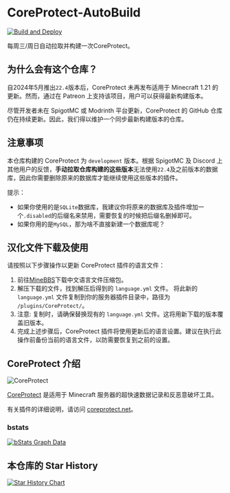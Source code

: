 # CoreProtect-AutoBuild

[![Build and Deploy](https://github.com/Midnight-2004/CoreProtect-AutoBuild/actions/workflows/build.yml/badge.svg)](https://github.com/Midnight-2004/CoreProtect-AutoBuild/actions/workflows/build.yml)

每周三/周日自动拉取并构建一次CoreProtect。

## 为什么会有这个仓库？

自2024年5月推出`22.4`版本后，CoreProtect 未再发布适用于 Minecraft 1.21 的更新。然而，通过在 Patreon 上支持该项目，用户可以获得最新构建版本。

尽管开发者未在 SpigotMC 或 Modrinth 平台更新，CoreProtect 的 GitHub 仓库仍在持续更新。因此，我们得以维护一个同步最新构建版本的仓库。

## 注意事项

本仓库构建的 CoreProtect 为 `development` 版本。根据 SpigotMC 及 Discord 上其他用户的反馈，**手动拉取仓库构建的这些版本**无法使用`22.4`及之前版本的数据库，因此你需要删除原来的数据库才能继续使用这些版本的插件。

提示：

- 如果你使用的是`SQLite`数据库，我建议你将原来的数据库及插件增加一个`.disabled`的后缀名来禁用，需要恢复的时候把后缀名删掉即可。
- 如果你用的是`MySQL`，那为啥不直接新建一个数据库呢？

## 汉化文件下载及使用

请按照以下步骤操作以更新 CoreProtect 插件的语言文件：

1. 前往[MineBBS](https://www.minebbs.com/resources/coreprotect.8820/)下载中文语言文件压缩包。
2. 解压下载的文件，找到解压后得到的 `language.yml` 文件。
将此新的 `language.yml` 文件复制到你的服务器插件目录中，路径为 `/plugins/CoreProtect/`。
3. 注意: 复制时，请确保替换现有的 `language.yml` 文件。这将用新下载的版本覆盖旧版本。
4. 完成上述步骤后，CoreProtect 插件将使用更新后的语言设置。建议在执行此操作前备份当前的语言文件，以防需要恢复到之前的设置。

## CoreProtect 介绍

![CoreProtect](https://userfolio.com/uploads/coreprotect-banner-v19.png)

[CoreProtect](https://github.com/PlayPro/CoreProtect) 是适用于 Minecraft 服务器的超快速数据记录和反恶意破坏工具。

有关插件的详细说明，请访问 [coreprotect.net](https://coreprotect.net)。

### bstats

[![bStats Graph Data](https://bstats.org/signatures/bukkit/CoreProtect.svg)](https://bstats.org/plugin/bukkit/CoreProtect)

## 本仓库的 Star History

[![Star History Chart](https://api.star-history.com/svg?repos=Midnight-2004/CoreProtect-AutoBuild&type=Date)](https://www.star-history.com/#Midnight-2004/CoreProtect-AutoBuild&Date)
